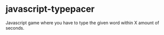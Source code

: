 # javascript-typepacer
Javascript game where you have to type the given word within X amount of seconds.
